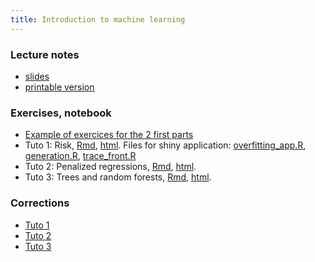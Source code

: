 ```yaml
---
title: Introduction to machine learning
---
```


### Lecture notes

- [slides](cours.pdf)
- [printable version](cours_article.pdf)


### Exercises, notebook

- [Example of exercices for the 2 first parts](IML0.html)
- Tuto 1: Risk, [Rmd](IML1_std.Rmd), [html](IML1_std.nb.html). Files for shiny application: [overfitting_app.R](SHINY/overfitting_app.R), [generation.R](generation.R), [trace_front.R](trace_front.R)
- Tuto 2: Penalized regressions, [Rmd](IML2_std.Rmd), [html](IML2_std.nb.html).
- Tuto 3: Trees and random forests, [Rmd](IML3_std.Rmd), [html](IML3_std.nb.html).


### Corrections

- [Tuto 1](IML1.html)
- [Tuto 2](IML2.html)
- [Tuto 3](IML3.html)






